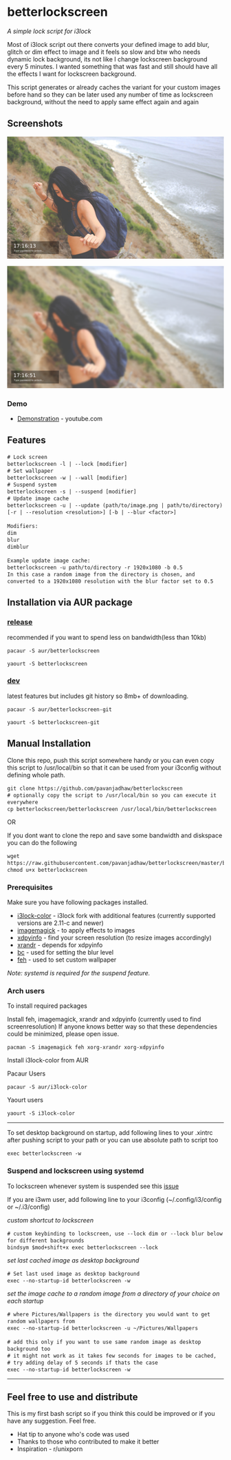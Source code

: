 # betterlockscreen
*A simple lock script for i3lock*

Most of i3lock script out there converts your defined image to add blur, glitch or dim effect to image and it feels so slow and btw who needs dynamic lock background,
its not like I change lockscreen background every 5 minutes.
I wanted something that was fast and still should have all the effects I want for lockscreen background.

This script generates or already caches the variant for your custom images before hand so they can be later used any number of time as lockscreen background,
without the need to apply same effect again and again

## Screenshots

![scrot1](https://github.com/pavanjadhaw/betterlockscreen.demo/raw/master/scrots/scrot1.png "scrot1.png")

![scrot2](https://github.com/pavanjadhaw/betterlockscreen.demo/raw/master/scrots/scrot2.png "scrot2.png")

### Demo

* [Demonstration](https://www.youtube.com/watch?v=9Ng5FZwnn6M&feature=youtu.be) - youtube.com

## Features

```
# Lock screen
betterlockscreen -l | --lock [modifier]
# Set wallpaper
betterlockscreen -w | --wall [modifier]
# Suspend system
betterlockscreen -s | --suspend [modifier]
# Update image cache
betterlockscreen -u | --update (path/to/image.png | path/to/directory) [-r | --resolution <resolution>] [-b | --blur <factor>]

Modifiers:
dim
blur
dimblur

Example update image cache:
betterlockscreen -u path/to/directory -r 1920x1080 -b 0.5
In this case a random image from the directory is chosen, and converted to a 1920x1080 resolution with the blur factor set to 0.5
```


## Installation via AUR package

### [release](https://aur.archlinux.org/packages/betterlockscreen/)  
recommended if you want to spend less on bandwidth(less than 10kb) 
```
pacaur -S aur/betterlockscreen
```
```
yaourt -S betterlockscreen
```

### [dev](https://aur.archlinux.org/packages/betterlockscreen-git/)  
latest features but includes git history so 8mb+ of downloading.
```
pacaur -S aur/betterlockscreen-git
```
```
yaourt -S betterlockscreen-git
```

## Manual Installation

Clone this repo, push this script somewhere handy or you can even copy this script to /usr/local/bin so that it can be used from your i3config without defining whole path.

```
git clone https://github.com/pavanjadhaw/betterlockscreen 
# optionally copy the script to /usr/local/bin so you can execute it everywhere
cp betterlockscreen/betterlockscreen /usr/local/bin/betterlockscreen
```

OR

If you dont want to clone the repo and save some bandwidth and diskspace you can do the following

```
wget https://raw.githubusercontent.com/pavanjadhaw/betterlockscreen/master/betterlockscreen
chmod u+x betterlockscreen
```

### Prerequisites

Make sure you have following packages installed.

* [i3lock-color](https://github.com/PandorasFox/i3lock-color) - i3lock fork with additional features (currently supported versions are 2.11-c and newer)
* [imagemagick](https://www.imagemagick.org/script/index.php) - to apply effects to images
* [xdpyinfo](https://www.x.org/archive/X11R7.7/doc/man/man1/xdpyinfo.1.xhtml) - find your screen resolution (to resize images accordingly)
* [xrandr](https://www.x.org/wiki/Projects/XRandR/) - depends for xdpyinfo
* [bc](https://www.gnu.org/software/bc/) - used for setting the blur level
* [feh](https://feh.finalrewind.org/) - used to set custom wallpaper

*Note: systemd is required for the suspend feature.*

### Arch users

To install required packages

Install feh, imagemagick, xrandr and xdpyinfo (currently used to find screenresolution)
If anyone knows better way so that these dependencies could be minimized, please open issue.

```
pacman -S imagemagick feh xorg-xrandr xorg-xdpyinfo
```

Install i3lock-color from AUR

Pacaur Users
```
pacaur -S aur/i3lock-color
```

Yaourt users
```
yaourt -S i3lock-color
```
---

To set desktop background on startup, add following lines to your .xintrc after pushing script to your path or you can use absolute path to script too

```
exec betterlockscreen -w
```

### Suspend and lockscreen using systemd

To lockscreen whenever system is suspended see this [issue](https://github.com/pavanjadhaw/betterlockscreen/issues/51)

If you are i3wm user, add following line to your i3config (~/.config/i3/config or ~/.i3/config)

*custom shortcut to lockscreen*
```
# custom keybinding to lockscreen, use --lock dim or --lock blur below for different backgrounds
bindsym $mod+shift+x exec betterlockscreen --lock
```

*set last cached image as desktop background*
```
# Set last used image as desktop background
exec --no-startup-id betterlockscreen -w
```

*set the image cache to a random image from a directory of your choice on each startup*
```
# where Pictures/Wallpapers is the directory you would want to get random wallpapers from
exec --no-startup-id betterlockscreen -u ~/Pictures/Wallpapers

# add this only if you want to use same random image as desktop background too
# it might not work as it takes few seconds for images to be cached,
# try adding delay of 5 seconds if thats the case
exec --no-startup-id betterlockscreen -w
```

---

## Feel free to use and distribute

This is my first bash script so if you think this could be improved or if you have any suggestion. Feel free.

* Hat tip to anyone who's code was used
* Thanks to those who contributed to make it better
* Inspiration - r/unixporn
